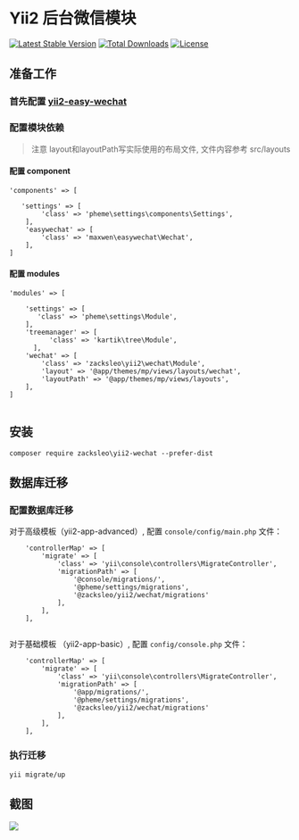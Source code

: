 # Yii2 后台微信模块

[![Latest Stable Version](https://poser.pugx.org/zacksleo/yii2-wechat/version)](https://packagist.org/packages/yii2-wechat/phpsms)
[![Total Downloads](https://poser.pugx.org/zacksleo/yii2-wechat/downloads)](https://packagist.org/packages/yii2-wechat/phpsms)
[![License](https://poser.pugx.org/zacksleo/yii2-wechat/license)](https://packagist.org/packages/yii2-wechat/phpsms)

## 准备工作

### 首先配置 [yii2-easy-wechat](https://github.com/max-wen/yii2-easy-wechat)   

### 配置模块依赖
  
> 注意 layout和layoutPath写实际使用的布局文件, 文件内容参考 src/layouts
  
#### 配置 component
  
```
'components' => [

   'settings' => [
        'class' => 'pheme\settings\components\Settings',
    ],
    'easywechat' => [
        'class' => 'maxwen\easywechat\Wechat',          
    ],       
]

```


    
#### 配置 modules
   
```
'modules' => [

    'settings' => [
       'class' => 'pheme\settings\Module',
    ],       
    'treemanager' => [
          'class' => 'kartik\tree\Module',
      ],
    'wechat' => [
        'class' => 'zacksleo\yii2\wechat\Module',
        'layout' => '@app/themes/mp/views/layouts/wechat',
        'layoutPath' => '@app/themes/mp/views/layouts',
    ],
]
        
```
   
## 安装 

```
composer require zacksleo\yii2-wechat --prefer-dist 

```

## 数据库迁移

### 配置数据库迁移

对于高级模板（yii2-app-advanced）, 配置 `console/config/main.php` 文件：

```
    'controllerMap' => [
        'migrate' => [
            'class' => 'yii\console\controllers\MigrateController',
            'migrationPath' => [
                '@console/migrations/',
                '@pheme/settings/migrations',
                '@zacksleo/yii2/wechat/migrations'
            ],
        ],
    ], 
    
```
对于基础模板 （yii2-app-basic）, 配置 `config/console.php` 文件：

```
    'controllerMap' => [
        'migrate' => [
            'class' => 'yii\console\controllers\MigrateController',
            'migrationPath' => [
                '@app/migrations/',
                '@pheme/settings/migrations',
                '@zacksleo/yii2/wechat/migrations'
            ],
        ],
    ], 

```

### 执行迁移

```
yii migrate/up 

```
## 截图

![](http://ww2.sinaimg.cn/large/675eb504gw1faf64i67huj212d0itgnw.jpg)
